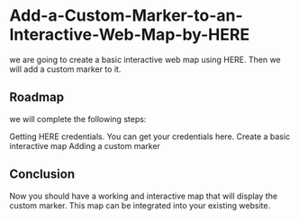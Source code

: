 # Add-a-Custom-Marker-to-an-Interactive-Web-Map-by-HERE
 we are going to create a basic interactive web map using HERE. Then we will add a custom marker to it.
 
 ## Roadmap
we will complete the following steps:

Getting HERE credentials. You can get your credentials here.
Create a basic interactive map
Adding a custom marker

 
## Conclusion
Now you should have a working and interactive map that will display the custom marker. This map can be integrated into your existing website.


